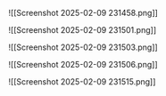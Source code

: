 ![[Screenshot 2025-02-09 231458.png]]

![[Screenshot 2025-02-09 231501.png]]

![[Screenshot 2025-02-09 231503.png]]

![[Screenshot 2025-02-09 231506.png]]

![[Screenshot 2025-02-09 231515.png]]

